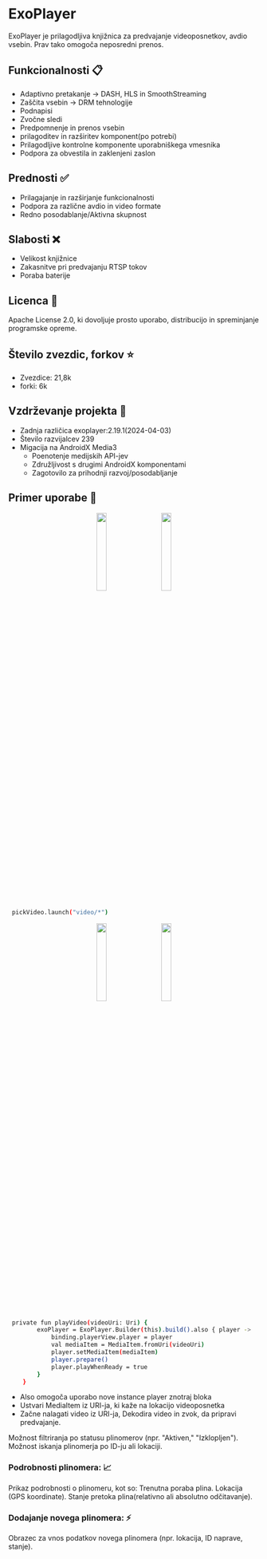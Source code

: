 # ExoPlayer

ExoPlayer je prilagodljiva knjižnica za predvajanje videoposnetkov, avdio vsebin. Prav tako omogoča neposredni prenos.

## Funkcionalnosti 📋
* Adaptivno pretakanje -> DASH, HLS in SmoothStreaming
* Zaščita vsebin -> DRM tehnologije
* Podnapisi
* Zvočne sledi
* Predpomnenje in prenos vsebin
* prilagoditev in razširitev komponent(po potrebi)
* Prilagodljive kontrolne komponente uporabniškega vmesnika
* Podpora za obvestila in zaklenjeni zaslon

## Prednosti ✅
* Prilagajanje in razširjanje funkcionalnosti
* Podpora za različne avdio in video formate
* Redno posodablanje/Aktivna skupnost

## Slabosti ❌
* Velikost knjižnice
* Zakasnitve pri predvajanju RTSP tokov
* Poraba baterije

## Licenca 📜

 Apache License 2.0, ki dovoljuje prosto uporabo, distribucijo in spreminjanje programske opreme.

## Število zvezdic, forkov ⭐
* Zvezdice: 21,8k
* forki: 6k

## Vzdrževanje projekta 🔧
* Zadnja različica exoplayer:2.19.1(2024-04-03)
* Število razvijalcev 239
* Migacija na AndroidX Media3
   * Poenotenje medijskih API-jev
   * Združljivost s drugimi AndroidX komponentami
   * Zagotovilo za prihodnji razvoj/posodabljanje

## Primer uporabe 👀

<p align="center">
 <img src="https://github.com/user-attachments/assets/a9c85d95-2e80-46a4-ba84-7bbb2e0938b4"   1" width="20%" 
 style="margin-right: 5%;" />
 <img src="https://github.com/user-attachments/assets/a53c60a3-da20-47b7-8b0b-2b669a7dcd0c"  2" width="20%">
</p>

```sh
 pickVideo.launch("video/*")
```

<p align="center">
  <img src="https://github.com/user-attachments/assets/9024306b-9d00-44c8-8a2e-eb47197d2019"  1" width="20%" style="margin-right: 5%;" />
  <img src="https://github.com/user-attachments/assets/d77418f4-0d58-4a58-a6b7-31f99f96c172"  2" width="20%">
</p>

```sh
 private fun playVideo(videoUri: Uri) {
        exoPlayer = ExoPlayer.Builder(this).build().also { player ->
            binding.playerView.player = player
            val mediaItem = MediaItem.fromUri(videoUri)
            player.setMediaItem(mediaItem)
            player.prepare()
            player.playWhenReady = true
        }
    }
```
* Also omogoča uporabo nove instance player znotraj bloka
* Ustvari MediaItem iz URI-ja, ki kaže na lokacijo videoposnetka
* Začne nalagati video iz URI-ja, Dekodira video in zvok, da pripravi predvajanje.

  
Možnost filtriranja po statusu plinomerov (npr. "Aktiven," "Izklopljen").
Možnost iskanja plinomerja po ID-ju ali lokaciji.
### Podrobnosti plinomera: 📈

Prikaz podrobnosti o plinomeru, kot so:
Trenutna poraba plina.
Lokacija (GPS koordinate).
Stanje pretoka plina(relativno ali absolutno odčitavanje).

### Dodajanje novega plinomera: ⚡

Obrazec za vnos podatkov novega plinomera (npr. lokacija, ID naprave, stanje).
